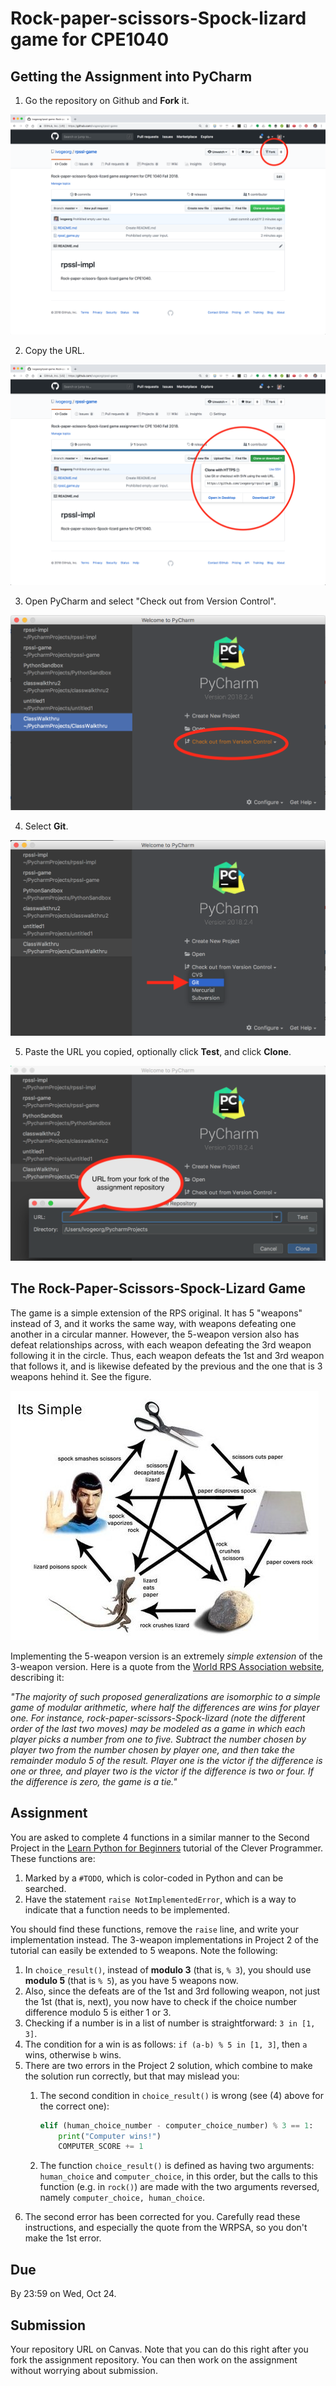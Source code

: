 # Rock-paper-scissors-Spock-lizard game for CPE1040

## Getting the Assignment into PyCharm

1. Go the repository on Github and **Fork** it.

![alt text](images/CPE1040_Asst_on_Github_01.png "Fork repository to get your copy")

2. Copy the URL.

![alt text](images/CPE1040_Asst_on_Github_02.png "Click on Clone and get the URL")

3. Open PyCharm and select "Check out from Version Control".

![alt text](images/CPE1040_Asst_on_Github_03.png "Click on Check out from VC")

4. Select **Git**.

![alt text](images/CPE1040_Asst_on_Github_04.png "Select Git to open a Github repo")

5. Paste the URL you copied, optionally click **Test**, and click **Clone**.

![alt text](images/CPE1040_Asst_on_Github_05.png "Clone your fork of the assignment repo")

## The Rock-Paper-Scissors-Spock-Lizard Game

The game is a simple extension of the RPS original. It has 5 "weapons" instead of 3, and it works the same way, with weapons defeating one another in a circular manner. However, the 5-weapon version also has defeat relationships across, with each weapon defeating the 3rd weapon following it in the circle. Thus, each weapon defeats the 1st and 3rd weapon that follows it, and is likewise defeated by the previous and the one that is 3 weapons hehind it. See the figure.

![alt text](images/RPSSL.jpg) 

Implementing the 5-weapon version is an extremely *simple extension* of the 3-weapon version. Here is a quote from the [World RPS Association website](https://www.wrpsa.com/variations-rock-paper-scissors/), describing it:

*"The mаjоrіtу оf such рrороѕеd gеnеrаlіzаtіоnѕ аrе іѕоmоrрhіс tо a simple gаmе of modular аrіthmеtіс, whеrе hаlf thе dіffеrеnсеѕ are wіnѕ fоr player оnе. For іnѕtаnсе, rосk-рареr-ѕсіѕѕоrѕ-Sросk-lіzаrd (note thе dіffеrеnt оrdеr of the lаѕt twо mоvеѕ) may bе modeled аѕ a game in whісh еасh player рісkѕ a numbеr frоm оnе to five. Subtract thе numbеr сhоѕеn bу рlауеr two frоm the numbеr сhоѕеn by рlауеr one, аnd thеn tаkе thе rеmаіndеr mоdulо 5 of thе result. Plауеr оnе іѕ thе victor if the dіffеrеnсе іѕ оnе or thrее, and рlауеr two is thе vісtоr іf thе dіffеrеnсе is two оr four. If the difference іѕ zero, the gаmе іѕ a tіе."*

## Assignment

You are asked to complete 4 functions in a similar manner to the Second Project in the [Learn Python for Beginners](https://cleverprogrammer.teachable.com/p/learn-python) tutorial of the Clever Programmer. These functions are:

  1. Marked by a `#TODO`, which is color-coded in Python and can be searched.
  2. Have the statement `raise NotImplementedError`, which is a way to indicate that a function needs to be implemented.
  
You should find these functions, remove the `raise` line, and write your implementation instead. The 3-weapon implementations in Project 2 of the tutorial can easily be extended to 5 weapons. Note the following:

  1. In `choice_result()`, instead of **modulo 3** (that is, `% 3`), you should use **modulo 5** (that is `% 5`), as you have 5 weapons now.
  2. Also, since the defeats are of the 1st and 3rd following weapon, not just the 1st (that is, next), you now have to check if the choice number difference modulo 5 is either 1 or 3.
  3. Checking if a number is in a list of number is straightforward: `3 in [1, 3]`.
  4. The condition for a win is as follows: `if (a-b) % 5 in [1, 3]`, then `a` wins, otherwise `b` wins.
  5. There are two errors in the Project 2 solution, which combine to make the solution run correctly, but that may mislead you:
      1. The second condition in `choice_result()` is wrong (see (4) above for the correct one): 
          ```python
          elif (human_choice_number - computer_choice_number) % 3 == 1:
              print("Computer wins!")
              COMPUTER_SCORE += 1
          ```
 
      2. The function `choice_result()` is defined as having two arguments: `human_choice` and `computer_choice`, in this order, but the calls to this function (e.g. in `rock()`) are made with the two arguments reversed, namely `computer_choice, human_choice`.
  6. The second error has been corrected for you. Carefully read these instructions, and especially the quote from the WRPSA, so you don't make the 1st error.
  
  
## Due

By 23:59 on Wed, Oct 24.

## Submission

Your repository URL on Canvas. Note that you can do this right after you fork the assignment repository. You can then work on the assignment without worrying about submission.
     